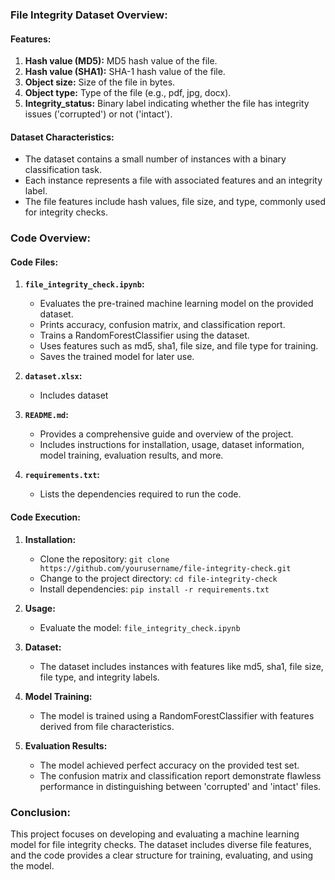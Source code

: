 
### File Integrity Dataset Overview:

#### Features:
1. **Hash value (MD5):** MD5 hash value of the file.
2. **Hash value (SHA1):** SHA-1 hash value of the file.
3. **Object size:** Size of the file in bytes.
4. **Object type:** Type of the file (e.g., pdf, jpg, docx).
5. **Integrity_status:** Binary label indicating whether the file has integrity issues ('corrupted') or not ('intact').

#### Dataset Characteristics:
- The dataset contains a small number of instances with a binary classification task.
- Each instance represents a file with associated features and an integrity label.
- The file features include hash values, file size, and type, commonly used for integrity checks.

### Code Overview:

#### Code Files:
1. **`file_integrity_check.ipynb`:**
   - Evaluates the pre-trained machine learning model on the provided dataset.
   - Prints accuracy, confusion matrix, and classification report.
   - Trains a RandomForestClassifier using the dataset.
   - Uses features such as md5, sha1, file size, and file type for training.
   - Saves the trained model for later use.
2. **`dataset.xlsx`:**
   - Includes dataset

3. **`README.md`:**
   - Provides a comprehensive guide and overview of the project.
   - Includes instructions for installation, usage, dataset information, model training, evaluation results, and more.

4. **`requirements.txt`:**
   - Lists the dependencies required to run the code.

#### Code Execution:

1. **Installation:**
   - Clone the repository: `git clone https://github.com/yourusername/file-integrity-check.git`
   - Change to the project directory: `cd file-integrity-check`
   - Install dependencies: `pip install -r requirements.txt`

2. **Usage:**
   - Evaluate the model: `file_integrity_check.ipynb`

3. **Dataset:**
   - The dataset includes instances with features like md5, sha1, file size, file type, and integrity labels.

4. **Model Training:**
   - The model is trained using a RandomForestClassifier with features derived from file characteristics.

5. **Evaluation Results:**
   - The model achieved perfect accuracy on the provided test set.
   - The confusion matrix and classification report demonstrate flawless performance in distinguishing between 'corrupted' and 'intact' files.

### Conclusion:

This project focuses on developing and evaluating a machine learning model for file integrity checks. The dataset includes diverse file features, and the code provides a clear structure for training, evaluating, and using the model. 
